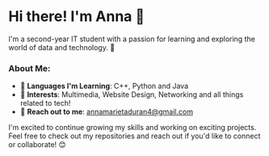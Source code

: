 # Hi there! I'm Anna 👋

I'm a second-year IT student with a passion for learning and exploring the world of data and technology. 🚀

### About Me:
- 🔧 **Languages I'm Learning**: C++, Python and Java
- 🎨 **Interests**: Multimedia, Website Design, Networking and all things related to tech!
- 📧 **Reach out to me**: [annamarietaduran4@gmail.com](mailto:annamarietaduran4@gmail.com)

I'm excited to continue growing my skills and working on exciting projects. Feel free to check out my repositories and reach out if you'd like to connect or collaborate! 😊
